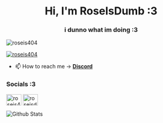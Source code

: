 <h1 align="center">Hi, I'm RoseIsDumb :3</h1>
<h3 align="center">i dunno what im doing :3</h3>

<p align="left"> <img src="https://komarev.com/ghpvc/?username=roseis404&label=Profile%20views&color=0e75b6&style=flat" alt="roseis404" /> </p>
<p align="left"> <a href="https://twitter.com/roseis404" target="blank"><img src="https://img.shields.io/twitter/follow/roseis404?logo=twitter&style=for-the-badge" alt="roseis404" /></a> </p>

- 📫 How to reach me -> **[Discord](https://discord.com/users/1240837862723813417)**

<h3 align="left">Socials :3</h3>
<p align="left">
<a href="https://twitter.com/roseis404" target="blank"><img align="center" src="https://raw.githubusercontent.com/rahuldkjain/github-profile-readme-generator/master/src/images/icons/Social/twitter.svg" alt="roseis404" height="30" width="40" /></a>
<a href="https://www.youtube.com/c/roseisdumb" target="blank"><img align="center" src="https://raw.githubusercontent.com/rahuldkjain/github-profile-readme-generator/master/src/images/icons/Social/youtube.svg" alt="roseisdumb" height="30" width="40" /></a>
</p>

![Github Stats](https://github-readme-stats.vercel.app/api?username=RoseIsDumb&show_icons=true&bg_color=1e1e2e&text_color=cdd6f4&icon_color=cba6f7&title_color=94e2d5)
